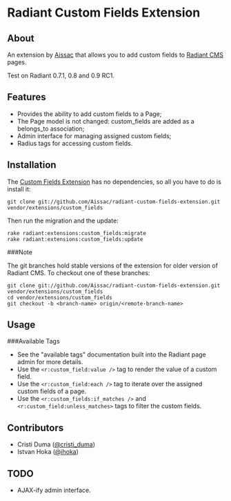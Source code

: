 Radiant Custom Fields Extension
===

About
---

An extension by [Aissac][ai] that allows you to add custom fields to [Radiant CMS][rd] pages.

Test on Radiant 0.7.1, 0.8 and 0.9 RC1.

Features
---

* Provides the ability to add custom fields to a Page;
* The Page model is not changed: custom\_fields are added as a belongs\_to association;
* Admin interface for managing assigned custom fields;
* Radius tags for accessing custom fields.

Installation
---

The [Custom Fields Extension][cfe] has no dependencies, so all you have to do is install it:
  
  	git clone git://github.com/Aissac/radiant-custom-fields-extension.git vendor/extensions/custom_fields

Then run the migration and the update:
  
  	rake radiant:extensions:custom_fields:migrate
  	rake radiant:extensions:custom_fields:update

###Note

The git branches hold stable versions of the extension for older version of Radiant CMS. To checkout one of these branches:

    git clone git://github.com/Aissac/radiant-custom-fields-extension.git vendor/extensions/custom_fields
    cd vendor/extensions/custom_fields
    git checkout -b <branch-name> origin/<remote-branch-name>

Usage
---

###Available Tags

* See the "available tags" documentation built into the Radiant page admin for more details.
* Use the `<r:custom_field:value />` tag to render the value of a custom field.
* Use the `<r:custom_field:each />` tag to iterate over the assigned custom fields of a page.
* Use the `<r:custom_fields:if_matches />` and `<r:custom_field:unless_matches>` tags to filter the custom fields.

Contributors
---

* Cristi Duma ([@cristi_duma][cd])
* Istvan Hoka ([@ihoka][ih])

TODO
---
* AJAX-ify admin interface.


[ai]: http://www.aissac.ro/
[rd]: http://radiantcms.org/
[cfe]: http://github.com/Aissac/radiant-custom-fields-extension/
[cd]: http://twitter.com/cristi_duma
[ih]: http://twitter.com/ihoka